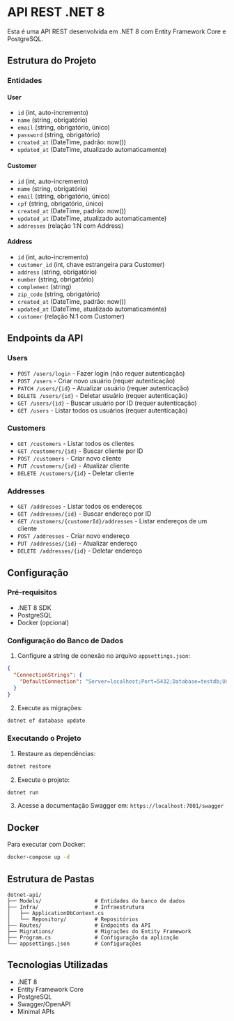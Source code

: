 # API REST .NET 8

Esta é uma API REST desenvolvida em .NET 8 com Entity Framework Core e PostgreSQL.

## Estrutura do Projeto

### Entidades

#### User

- `id` (int, auto-incremento)
- `name` (string, obrigatório)
- `email` (string, obrigatório, único)
- `password` (string, obrigatório)
- `created_at` (DateTime, padrão: now())
- `updated_at` (DateTime, atualizado automaticamente)

#### Customer

- `id` (int, auto-incremento)
- `name` (string, obrigatório)
- `email` (string, obrigatório, único)
- `cpf` (string, obrigatório, único)
- `created_at` (DateTime, padrão: now())
- `updated_at` (DateTime, atualizado automaticamente)
- `addresses` (relação 1:N com Address)

#### Address

- `id` (int, auto-incremento)
- `customer_id` (int, chave estrangeira para Customer)
- `address` (string, obrigatório)
- `number` (string, obrigatório)
- `complement` (string)
- `zip_code` (string, obrigatório)
- `created_at` (DateTime, padrão: now())
- `updated_at` (DateTime, atualizado automaticamente)
- `customer` (relação N:1 com Customer)

## Endpoints da API

### Users

- `POST /users/login` - Fazer login (não requer autenticação)
- `POST /users` - Criar novo usuário (requer autenticação)
- `PATCH /users/{id}` - Atualizar usuário (requer autenticação)
- `DELETE /users/{id}` - Deletar usuário (requer autenticação)
- `GET /users/{id}` - Buscar usuário por ID (requer autenticação)
- `GET /users` - Listar todos os usuários (requer autenticação)

### Customers

- `GET /customers` - Listar todos os clientes
- `GET /customers/{id}` - Buscar cliente por ID
- `POST /customers` - Criar novo cliente
- `PUT /customers/{id}` - Atualizar cliente
- `DELETE /customers/{id}` - Deletar cliente

### Addresses

- `GET /addresses` - Listar todos os endereços
- `GET /addresses/{id}` - Buscar endereço por ID
- `GET /customers/{customerId}/addresses` - Listar endereços de um cliente
- `POST /addresses` - Criar novo endereço
- `PUT /addresses/{id}` - Atualizar endereço
- `DELETE /addresses/{id}` - Deletar endereço

## Configuração

### Pré-requisitos

- .NET 8 SDK
- PostgreSQL
- Docker (opcional)

### Configuração do Banco de Dados

1. Configure a string de conexão no arquivo `appsettings.json`:

```json
{
  "ConnectionStrings": {
    "DefaultConnection": "Server=localhost;Port=5432;Database=testdb;User=postgres;Password=12345;"
  }
}
```

2. Execute as migrações:

```bash
dotnet ef database update
```

### Executando o Projeto

1. Restaure as dependências:

```bash
dotnet restore
```

2. Execute o projeto:

```bash
dotnet run
```

3. Acesse a documentação Swagger em: `https://localhost:7001/swagger`

## Docker

Para executar com Docker:

```bash
docker-compose up -d
```

## Estrutura de Pastas

```
dotnet-api/
├── Models/                 # Entidades do banco de dados
├── Infra/                  # Infraestrutura
│   ├── ApplicationDbContext.cs
│   └── Repository/         # Repositórios
├── Routes/                 # Endpoints da API
├── Migrations/             # Migrações do Entity Framework
├── Program.cs              # Configuração da aplicação
└── appsettings.json        # Configurações
```

## Tecnologias Utilizadas

- .NET 8
- Entity Framework Core
- PostgreSQL
- Swagger/OpenAPI
- Minimal APIs
